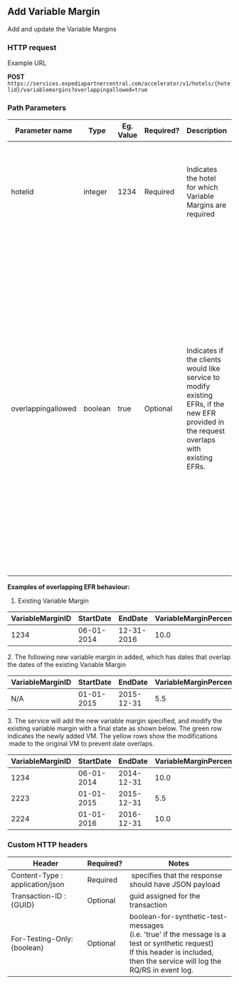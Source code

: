 ## Add Variable Margin

Add and update the Variable Margins

### HTTP request

Example URL

**POST** `https://services.expediapartnercentral.com/accelerator/v1/hotels/{hotelid}/variablemargins?overlappingallowed=true`

### Path Parameters

| Parameter name | Type | Eg. Value | Required? | Description | Validation |
|---|---|---|---|---|---|
| hotelid | integer | 1234 | Required | Indicates the hotel for which Variable Margins are required | Error will be returned if hotel id is invalid<br/>If hotel is not EFR enabled, HTTP error code 422 will be returned along with the following error in the message body: Cannot add Variable Margin because hotel {1} is not EFR enabled. |
| overlappingallowed | boolean | true | Optional | Indicates if the clients would like service to modify existing EFRs, if the new EFR provided in the request overlaps with existing EFRs. | If RQ's EFR does not overlap existed EFRs, a new EFR will be created and existed EFRs will NOT be affected irrespective of _overlappingallowed_ value<br/>If ov_erlappingallowed_ is false, an error will be returned if RQ's EFR overlaps with existed EFRs. If RQ's EFR partially overlaps with existed EFRs and _overlappingallowed_ is true, a new EFR will be created and existed overlapped EFRs will be truncated.<br/>If RQ's EFR fully overlaps with existed EFRs and _overlappingallowed_ is true, a new EFR will be created and the EFR that are fully overlapped will be deleted.<br/>The RQ's EFR will NOT be merged with existed EFR even if their dates are near with each other and with same rate.<br/>See example below. |

**Examples of overlapping EFR behaviour:**

1. Existing Variable Margin

| VariableMarginID | StartDate | EndDate | VariableMarginPercentage |
|---|---|---|---|
| 1234 | 06-01-2014 | 12-31-2016 | 10.0 |

2\. The following new variable margin in added, which has dates that overlap the dates of the existing Variable Margin

| VariableMarginID | StartDate | EndDate | VariableMarginPercentage |
|---|---|---|---|
| N/A | 01-01-2015 | 2015-12-31 | 5.5 |

3\. The service will add the new variable margin specified, and modify the existing variable margin with a final state as shown below. The green row indicates the newly added VM. The yellow rows show the modifications  made to the original VM to prevent date overlaps.

| VariableMarginID | StartDate | EndDate | VariableMarginPercentage |
|---|---|---|---|
| 1234 | 06-01-2014 | 2014-12-31 | 10.0 |
| 2223 | 01-01-2015 | 2015-12-31 | 5.5 |
| 2224 | 01-01-2016 | 2016-12-31 | 10.0 |

### Custom HTTP headers

| Header | Required? | Notes |
|---|---|---|
| Content-Type : application/json | Required |  specifies that the response should have JSON payload |
| Transaction-ID : {GUID} | Optional | guid assigned for the transaction |
| For-Testing-Only: {boolean} | Optional | boolean-for-synthetic-test-messages<br/>(i.e. 'true' if the message is a test or synthetic request)<br/>If this header is included, then the service will log the RQ/RS in event log.